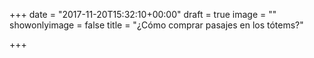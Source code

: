 +++
date = "2017-11-20T15:32:10+00:00"
draft = true
image = ""
showonlyimage = false
title = "¿Cómo comprar pasajes en los tótems?"

+++
